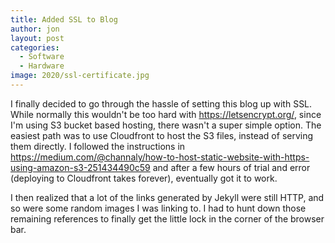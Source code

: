 ```yaml
---
title: Added SSL to Blog
author: jon
layout: post
categories:
  - Software
  - Hardware
image: 2020/ssl-certificate.jpg
---
```


I finally decided to go through the hassle of setting this blog up with SSL. While normally this wouldn't be too hard with <https://letsencrypt.org/>, since I'm using S3 bucket based hosting, there wasn't a super simple option. The easiest path was to use Cloudfront to host the S3 files, instead of serving them directly. I followed the instructions in <https://medium.com/@channaly/how-to-host-static-website-with-https-using-amazon-s3-251434490c59> and after a few hours of trial and error (deploying to Cloudfront takes forever), eventually got it to work.

I then realized that a lot of the links generated by Jekyll were still HTTP, and so were some random images I was linking to. I had to hunt down those remaining references to finally get the little lock in the corner of the browser bar.
